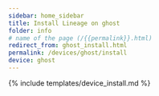 ```yaml
---
sidebar: home_sidebar
title: Install Lineage on ghost
folder: info
# name of the page (/{{permalink}}.html)
redirect_from: ghost_install.html
permalink: /devices/ghost/install
device: ghost
---
```

{% include templates/device_install.md %}
